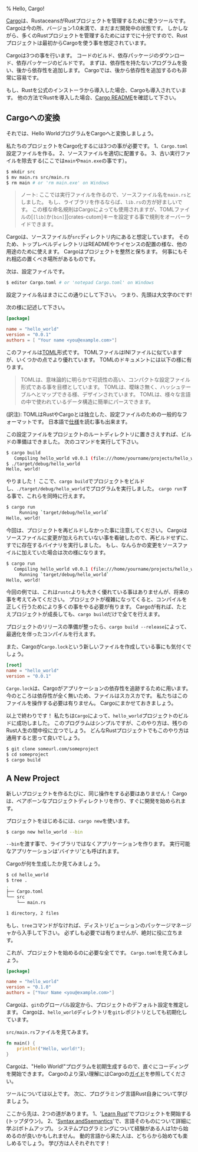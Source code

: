 % Hello, Cargo!

[Cargo][cratesio]は、RustaceansがRustプロジェクトを管理するために使うツールです。
Cargoは今の所、バージョン1.0未満で、まだまだ開発中の状態です。
しかしながら、多くのRustプロジェクトを管理するためにはすでに十分ですので、Rustプロジェクトは最初からCargoを使う事を想定されています。

[cratesio]: http://doc.crates.io

Cargoは3つの事を行います。
コードのビルド、依存パッケージのダウンロード、依存パッケージのビルドです。
まずは、依存性を持たないプログラムを扱い、後から依存性を追加します。
Cargoでは、後から依存性を追加するのも非常に容易です。

もし、Rustを公式のインストーラから導入した場合、Cargoも導入されています。
他の方法でRustを導入した場合、[Cargo README][cargoreadme]を確認して下さい。

[cargoreadme]: https://github.com/rust-lang/cargo#installing-cargo-from-nightlies

## Cargoへの変換

それでは、Hello WorldプログラムをCargoへと変換しましょう。

私たちのプロジェクトをCargo化するには3つの事が必要です。
1、`Cargo.toml`設定ファイルを作る。
2、ソースファイルを適切に配置する。
3、古い実行ファイルを除去する(ここでは`main`や`main.exe`の事です）。

``` bash
$ mkdir src
$ mv main.rs src/main.rs
$ rm main # or 'rm main.exe' on Windows
```

> ノート: ここでは実行ファイルを作るので、ソースファイル名を`main.rs`としました。
> もし、ライブラリを作るならば、`lib.rs`の方が好ましいです。
> この様な命名規則はCargoによっても使用されますが、TOMLファイルの[`[lib]`か`[bin]`][crates-cutom]キーを設定する事で規則をオーバーライドできます。

[crates-custom]: http//doc.crates.io/manifest.html#configuring-a-taraget

Cargoは、ソースファイルが`src`ディレクトリ内にあると想定しています。
そのため、トップレベルディレクトリはREADMEやライセンスの配置の様な、他の用途のために使えます。
Cargoはプロジェクトを整然と保ちます。
何事にもそれ相応の置くべき場所があるものです。

次は、設定ファイルです。

```bash
$ editor Cargo.toml # or 'notepad Cargo.toml' on Windows
```

設定ファイル名はまさにこの通りにして下さい。
つまり、先頭は大文字の`C`です!

次の様に記述して下さい。

```toml
[package]

name = "hello_world"
version = "0.0.1"
authors = [ "Your name <you@example.com>"]
```

このファイルは[TOML](toml)形式です。
TOMLファイルはINIファイルに似ていますが、いくつかの点でより優れています。
TOMLのドキュメントには以下の様に有ります。

> TOMLは、意味論的に明らかで可読性の高い、コンパクトな設定ファイル形式である事を目標としています。
> TOMLは、曖昧さ無く、ハッシュテーブルへとマップできる様、デザインされています。
> TOMLは、様々な言語の中で使われているデータ構造に簡単にパースできます。


[toml]: https://github.com//toml-lang/toml

(訳注): TOMLはRustやCargoとは独立した、設定ファイルのための一般的なフォーマットです。
日本語で[仕様](https://github.com/toml-lang/toml/blob/master/versions/ja/toml-v0.4.0.md)を読む事も出来ます。

この設定ファイルをプロジェクトのルートディレクトリに置きさえすれば、ビルドの準備はできました。
次のコマンドを実行して下さい。

```bash
$ cargo build
   Compiling hello_world v0.0.1 (file:///home/yourname/projects/hello_world)
$ ./target/debug/hello_world
Hello, world!
```

やりました！
ここで、`cargo build`でプロジェクトをビルドし、`./target/debug/hello_world`でプログラムを実行しました。
`cargo run`する事で、これらを同時に行えます。

```bash
$ cargo run
     Running `target/debug/hello_world`
Hello, world!
```

今回は、プロジェクトを再ビルドしなかった事に注意してください。
Cargoはソースファイルに変更が加えられていない事を看破したので、再ビルドせずに、すでに存在するバイナリを実行しました。
もし、なんらかの変更をソースファイルに加えていた場合は次の様になります。

```bash
$ cargo run
   Compiling hello_world v0.0.1 (file:///home/yourname/projects/hello_world)
     Running `target/debug/hello_world`
Hello, world!
```

今回の例では、これは`rustc`よりも大きく優れている事はありませんが、将来の事を考えてみてください。
プロジェクトが複雑になってくると、コンパイルを正しく行うためにより多くの事をやる必要が有ります。
Cargoが有れば、たとえプロジェクトが成長しても、`cargo build`だけで全てを行えます。

プロジェクトのリリースの準備が整ったら、`cargo build --release`によって、最適化を伴ったコンパイルを行えます。

また、Cargoが`Cargo.lock`という新しいファイルを作成している事にも気付くでしょう。

```toml
[root]
name = "hello_world"
version = "0.0.1"
```

`Cargo.lock`は、Cargoがアプリケーションの依存性を追跡するために用います。
今のところは依存性が全く無いため、ファイルはスカスカです。
私たちはこのファイルを操作する必要は有りません。
Cargoにまかせておきましょう。

以上で終わりです！
私たちは`Cargo`によって、`hello_world`プロジェクトのビルドに成功しました。
このプログラムはシンプルですが、このやり方は、残りのRust人生の間中役に立つでしょう。
どんなRustプロジェクトでもこのやり方は通用すると思って良いでしょう。

```bash
$ git clone someurl.com/someproject
$ cd someproject
$ cargo build
```

## A New Project

新しいプロジェクトを作るたびに、同じ操作をする必要はありません！
Cargoは、ベアボーンなプロジェクトディレクトリを作り、すぐに開発を始められます。

プロジェクトをはじめるには、`cargo new`を使います。

```bash
$ cargo new hello_world --bin
```

`--bin`を渡す事で、ライブラリではなくアプリケーションを作ります。
実行可能なアプリケーションは'バイナリ'とも呼ばれます。

Cargoが何を生成したか見てみましょう。

```bash
$ cd hello_world
$ tree .
.
├── Cargo.toml
└── src
    └── main.rs

1 directory, 2 files
```

もし、`tree`コマンドがなければ、ディストリビューションのパッケージマネージャから入手して下さい。
必ずしも必要では有りませんが、絶対に役に立ちます。

これが、プロジェクトを始めるのに必要な全てです。
`Cargo.toml`を見てみましょう。

```toml
[package]

name = "hello_world"
version = "0.1.0"
authors = ["Your Name <you@example.com>"]
```

Cargoは、`git`のグローバル設定から、プロジェクトのデフォルト設定を推定します。
Cargoは、`hello_world`ディレクトリを`git`レポジトリとしても初期化しています。

`src/main.rs`ファイルを見てみます。

```rust
fn main() {
    println!("Hello, world!");
}
```

Cargoは、"Hello World!"プログラムを初期生成するので、直ぐにコーディングを開始できます。
Cargoのより深い理解にはCargoの[ガイド][guide]を参照してください。

[guide]: http://doc.crates.io/guide.html

ツールについては以上です。
次に、プログラミング言語Rust自身について学びましょう。

ここから先は、2つの道があります。
1、'[Learn Rust][learnrust]'でプロジェクトを開始する(トップダウン)。
2、'[Syntax andSsemantics][syntax]'で、言語そのものについて詳細に学ぶ(ボトムアップ)。
システムプログラミングについて経験がある人は1から始めるのが良いかもしれません。
動的言語から来た人は、どちらから始めても楽しめるでしょう。
学び方は人それぞれです！

[learnrust]: learn-rust.html
[syntax]: syntax-and-semantics.html

